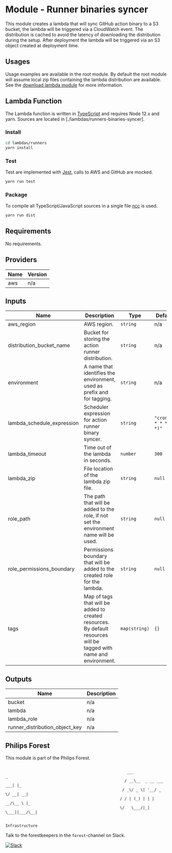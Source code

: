 # Module - Runner binaries syncer

This module creates a lambda that will sync GitHub action binary to a S3 bucket, the lambda will be triggered via a CloudWatch event. The distribution is cached to avoid the latency of downloading the distribution during the setup. After deployment the lambda will be triggered via an S3 object created at deployment time.

## Usages

Usage examples are available in the root module. By default the root module will assume local zip files containing the lambda distribution are available. See the [download lambda module](../download-lambda/README.md) for more information.

## Lambda Function

The Lambda function is written in [TypeScript](https://www.typescriptlang.org/) and requires Node 12.x and yarn. Sources are located in [./lambdas/runners-binaries-syncer].

### Install

```bash
cd lambdas/runners
yarn install
```

### Test

Test are implemented with [Jest](https://jestjs.io/), calls to AWS and GitHub are mocked.

```bash
yarn run test
```

### Package

To compile all TypeScript/JavaScript sources in a single file [ncc](https://github.com/zeit/ncc) is used.

```bash
yarn run dist
```

<!-- BEGINNING OF PRE-COMMIT-TERRAFORM DOCS HOOK -->
## Requirements

No requirements.

## Providers

| Name | Version |
| ---- | ------- |
| aws  | n/a     |

## Inputs

| Name                         | Description                                                                                                         | Type          | Default                | Required |
| ---------------------------- | ------------------------------------------------------------------------------------------------------------------- | ------------- | ---------------------- | :------: |
| aws\_region                  | AWS region.                                                                                                         | `string`      | n/a                    |   yes    |
| distribution\_bucket\_name   | Bucket for storing the action runner distribution.                                                                  | `string`      | n/a                    |   yes    |
| environment                  | A name that identifies the environment, used as prefix and for tagging.                                             | `string`      | n/a                    |   yes    |
| lambda\_schedule\_expression | Scheduler expression for action runner binary syncer.                                                               | `string`      | `"cron(27 * * * ? *)"` |    no    |
| lambda\_timeout              | Time out of the lambda in seconds.                                                                                  | `number`      | `300`                  |    no    |
| lambda\_zip                  | File location of the lambda zip file.                                                                               | `string`      | `null`                 |    no    |
| role\_path                   | The path that will be added to the role, if not set the environment name will be used.                              | `string`      | `null`                 |    no    |
| role\_permissions\_boundary  | Permissions boundary that will be added to the created role for the lambda.                                         | `string`      | `null`                 |    no    |
| tags                         | Map of tags that will be added to created resources. By default resources will be tagged with name and environment. | `map(string)` | `{}`                   |    no    |

## Outputs

| Name                              | Description |
| --------------------------------- | ----------- |
| bucket                            | n/a         |
| lambda                            | n/a         |
| lambda\_role                      | n/a         |
| runner\_distribution\_object\_key | n/a         |

<!-- END OF PRE-COMMIT-TERRAFORM DOCS HOOK -->

## Philips Forest

This module is part of the Philips Forest.

```

                                                     ___                   _
                                                    / __\__  _ __ ___  ___| |_
                                                   / _\/ _ \| '__/ _ \/ __| __|
                                                  / / | (_) | | |  __/\__ \ |_
                                                  \/   \___/|_|  \___||___/\__|

                                                                 Infrastructure

```

Talk to the forestkeepers in the `forest`-channel on Slack.

[![Slack](https://philips-software-slackin.now.sh/badge.svg)](https://philips-software-slackin.now.sh)

